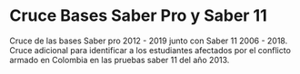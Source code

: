 # Cruce Bases Saber Pro y Saber 11

Cruce de las bases Saber pro 2012 - 2019 junto con Saber 11 2006 - 2018. Cruce adicional para identificar a los estudiantes afectados por el conflicto armado en Colombia en las pruebas saber 11 del año 2013.
